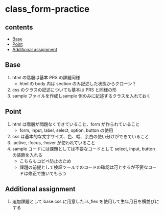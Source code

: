 # class_form-practice

## contents

- [Base](base)
- [Point](point)
- [Additional assignment](addtional)

## Base

1. html の階層は基本 PRS の課題同様
   - html の body 内は section のみ記述した状態からクローン？
2. css のクラスの記述についても基本は PRS と同様の形
3. sample ファイルを作成しsample 側のみに記述するクラスを入れておく

## Point

1. html は階層が問題なくできていること、form が作られていること
   - form, input, label, select, option, button の使用
2. css は基本的な文字サイズ、色、幅、余白の使い分けができていること
3. :active, :focus, :hover が使われていること
4. sample コードには課題としては不要なコードとして select, input, button の装飾を入れる
   - こちらもコピペ防止のため
   - 課題の前提として検証ツールでのコードの確認は可とするが不要なコードは修正で抜いてもらう

## Additional assignment

1. 追加課題として base.css に用意した.is_flex を使用して生年月日を横並びにする
